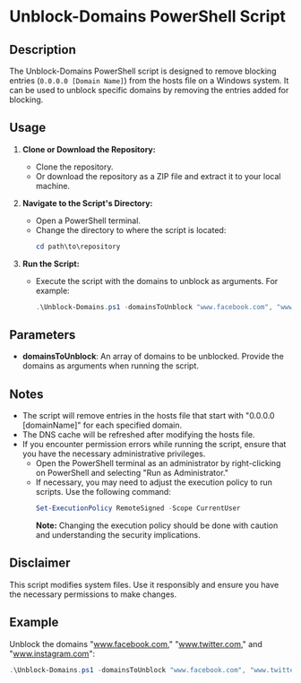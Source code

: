 # Unblock-Domains PowerShell Script

## Description
The Unblock-Domains PowerShell script is designed to remove blocking entries (`0.0.0.0 [Domain Name]`) from the hosts file on a Windows system. It can be used to unblock specific domains by removing the entries added for blocking.

## Usage
1. **Clone or Download the Repository:**
   - Clone the repository.
   - Or download the repository as a ZIP file and extract it to your local machine.

2. **Navigate to the Script's Directory:**
   - Open a PowerShell terminal.
   - Change the directory to where the script is located:
     ```powershell
     cd path\to\repository
     ```

3. **Run the Script:**
   - Execute the script with the domains to unblock as arguments. For example:
     ```powershell
     .\Unblock-Domains.ps1 -domainsToUnblock "www.facebook.com", "www.twitter.com", "www.instagram.com"
     ```

## Parameters
- **domainsToUnblock**: An array of domains to be unblocked. Provide the domains as arguments when running the script.

## Notes
- The script will remove entries in the hosts file that start with "0.0.0.0 [domainName]" for each specified domain.
- The DNS cache will be refreshed after modifying the hosts file.
- If you encounter permission errors while running the script, ensure that you have the necessary administrative privileges.
  - Open the PowerShell terminal as an administrator by right-clicking on PowerShell and selecting "Run as Administrator."
  - If necessary, you may need to adjust the execution policy to run scripts. Use the following command:
    ```powershell
    Set-ExecutionPolicy RemoteSigned -Scope CurrentUser
    ```
    **Note:** Changing the execution policy should be done with caution and understanding the security implications.

## Disclaimer
This script modifies system files. Use it responsibly and ensure you have the necessary permissions to make changes.

## Example
Unblock the domains "www.facebook.com," "www.twitter.com," and "www.instagram.com":
```powershell
.\Unblock-Domains.ps1 -domainsToUnblock "www.facebook.com", "www.twitter.com", "www.instagram.com"

